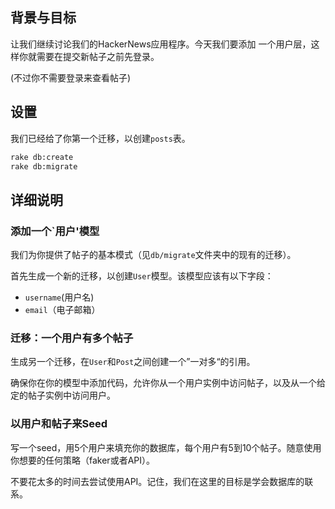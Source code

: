 ## 背景与目标

让我们继续讨论我们的HackerNews应用程序。今天我们要添加
一个用户层，这样你就需要在提交新帖子之前先登录。

(不过你不需要登录来查看帖子)

## 设置

我们已经给了你第一个迁移，以创建`posts`表。

```bash
rake db:create
rake db:migrate
```

## 详细说明

### 添加一个`用户'模型

我们为你提供了帖子的基本模式（见`db/migrate`文件夹中的现有的迁移）。

首先生成一个新的迁移，以创建`User`模型。该模型应该有以下字段：

- `username`(用户名)
- `email`（电子邮箱）

### 迁移：一个用户有多个帖子

生成另一个迁移，在`User`和`Post`之间创建一个”一对多“的引用。

确保你在你的模型中添加代码，允许你从一个用户实例中访问帖子，以及从一个给定的帖子实例中访问用户。

### 以用户和帖子来Seed

写一个seed，用5个用户来填充你的数据库，每个用户有5到10个帖子。随意使用你想要的任何策略（faker或者API）。

不要花太多的时间去尝试使用API。记住，我们在这里的目标是学会数据库的联系。
